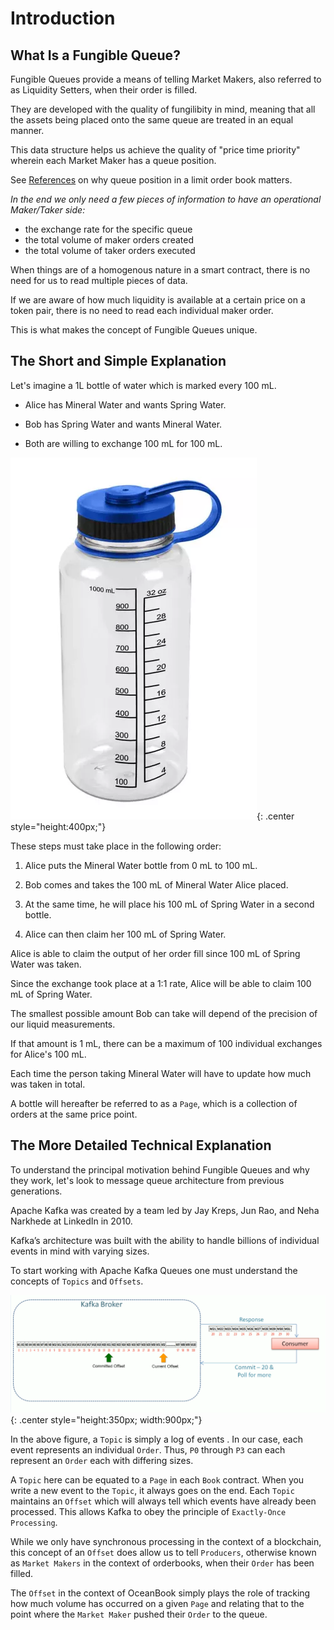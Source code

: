 # Introduction

## What Is a Fungible Queue?

Fungible Queues provide a means of telling Market Makers, also referred to as Liquidity Setters, when their order is filled.

They are developed with the quality of fungilibity in mind, meaning that all the assets being placed onto the same queue are treated in an equal manner.

This data structure helps us achieve the quality of "price time priority" wherein each Market Maker has a queue position.

See [References](http://market-microstructure.institutlouisbachelier.org/uploads/91_7%20MOALLEMI%202014-12-paris-mm-queue-value.pdf) on why queue position in a limit order book matters.

<em>In the end we only need a few pieces of information to have an operational Maker/Taker side:</em>

- the exchange rate for the specific queue
- the total volume of maker orders created
- the total volume of taker orders executed

When things are of a homogenous nature in a smart contract, there is no need for us to read multiple pieces of data.

If we are aware of how much liquidity is available at a certain price on a token pair, there is no need to read each individual maker order.

This is what makes the concept of Fungible Queues unique.

## The Short and Simple Explanation

Let's imagine a 1L bottle of water which is marked every 100 mL.

* Alice has Mineral Water and wants Spring Water.

* Bob has Spring Water and wants Mineral Water.

* Both are willing to exchange 100 mL for 100 mL.

![Screenshot](water-bottle-1.webp){: .center style="height:400px;"}

These steps must take place in the following order:

1. Alice puts the Mineral Water bottle from 0 mL to 100 mL.

2. Bob comes and takes the 100 mL of Mineral Water Alice placed.

3. At the same time, he will place his 100 mL of Spring Water in a second bottle.

4. Alice can then claim her 100 mL of Spring Water.

Alice is able to claim the output of her order fill since 100 mL of Spring Water was taken.

Since the exchange took place at a 1:1 rate, Alice will be able to claim 100 mL of Spring Water.

The smallest possible amount Bob can take will depend of the precision of our liquid measurements.

If that amount is 1 mL, there can be a maximum of 100 individual exchanges for Alice's 100 mL.

Each time the person taking Mineral Water will have to update how much was taken in total.

A bottle will hereafter be referred to as a `Page`, which is a collection of orders at the same price point.

## The More Detailed Technical Explanation

To understand the principal motivation behind Fungible Queues and why they work, let's look to message queue architecture from previous generations.

Apache Kafka was created by a team led by Jay Kreps, Jun Rao, and Neha Narkhede at LinkedIn in 2010. 

Kafka’s architecture was built with the ability to handle billions of individual events in mind with varying sizes.

To start working with Apache Kafka Queues one must understand the concepts of `Topics` and `Offsets`.

![Screenshot](offset.png){: .center style="height:350px; width:900px;"}

In the above figure, a `Topic` is simply a log of events . In our case, each event represents an individual `Order`. Thus, `P0` through `P3` can each represent an `Order` each with differing sizes.

A `Topic` here can be equated to a `Page` in each `Book` contract. When you write a new event to the `Topic`, it always goes on the end. Each `Topic` maintains an `Offset` which will always tell which events have already been processed. This allows Kafka to obey the principle of `Exactly-Once Processing`. 

While we only have synchronous processing in the context of a blockchain, this concept of an `Offset` does allow us to tell `Producers`, otherwise known as `Market Makers` in the context of orderbooks, when their `Order` has been filled.

The `Offset` in the context of OceanBook simply plays the role of tracking how much volume has occurred on a given `Page` and relating that to the point where the `Market Maker` pushed their `Order` to the queue.

<br/>
<br/>
<br/>


